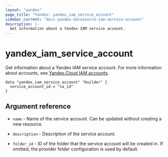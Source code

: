 ```yaml
---
layout: "yandex"
page_title: "Yandex: yandex_iam_service_account"
sidebar_current: "docs-yandex-datasource-iam-service-account"
description: |-
  Get information about a Yandex IAM service account.
---
```


# yandex\_iam\_service\_account

Get information about a Yandex IAM service account. For more information about accounts, see 
[Yandex.Cloud IAM accounts](https://cloud.yandex.com/docs/iam/concepts/#accounts).

```hcl
data "yandex_iam_service_account" "builder" {
  service_account_id = "sa_id"
}
```

## Argument reference

* `name` - Name of the service account.
    Can be updated without creating a new resource.

* `description` - Description of the service account.

* `folder_id` - ID of the folder that the service account will be created in.
    If omitted, the provider folder configuration is used by default.
